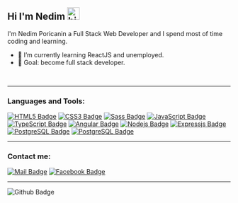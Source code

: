 ## Hi I'm Nedim <img src="https://user-images.githubusercontent.com/1303154/88677602-1635ba80-d120-11ea-84d8-d263ba5fc3c0.gif" width="28px" alt="hi">

I'm Nedim Poricanin a Full Stack Web Developer and I spend most of time coding and learning.

- 🌱 I’m currently learning ReactJS and unemployed.
- 🥅 Goal: become full stack developer.
<br />
<hr />

### Languages and Tools:
[![HTML5 Badge](https://img.shields.io/badge/HTML5-E34F26?style=for-the-badge&logo=html5&logoColor=white)](#) [![CSS3 Badge](https://img.shields.io/badge/CSS3-1572B6?style=for-the-badge&logo=css3&logoColor=white)](#) [![Sass Badge](https://img.shields.io/badge/Sass-CC6699?style=for-the-badge&logo=sass&logoColor=white)](#) [![JavaScript Badge](https://img.shields.io/badge/JavaScript-F7DF1E?style=for-the-badge&logo=javascript&logoColor=black)](#) [![TypeScript Badge](https://img.shields.io/badge/TypeScript-007ACC?style=for-the-badge&logo=typescript&logoColor=white)](#) [![Angular Badge](https://img.shields.io/badge/Angular-DD0031?style=for-the-badge&logo=angular&logoColor=white)](#) [![Nodejs Badge](https://img.shields.io/badge/Node.js-43853D?style=for-the-badge&logo=node.js&logoColor=white)](#) [![Expressjs Badge](https://img.shields.io/badge/Express.js-404D59?style=for-the-badge)](#) [![PostgreSQL Badge](https://img.shields.io/badge/PostgreSQL-316192?style=for-the-badge&logo=postgresql&logoColor=white)](#) [![PostgreSQL Badge](https://img.shields.io/badge/MongoDB-4EA94B?style=for-the-badge&logo=mongodb&logoColor=white)](#) 
<br />
<hr />

### Contact me:
[![Mail Badge](https://img.shields.io/badge/Gmail-D14836?style=for-the-badge&logo=gmail&logoColor=white)](mailto:nedop.1804@gmail.com)
[![Facebook Badge](https://img.shields.io/badge/Facebook-1877F2?style=for-the-badge&logo=facebook&logoColor=white)][facebook]
<br />
<hr />

![Github Badge](https://github-readme-stats.vercel.app/api/top-langs/?username=ned-18&theme=blue-green)

[facebook]: https://www.facebook.com/nediporicanin.nem
